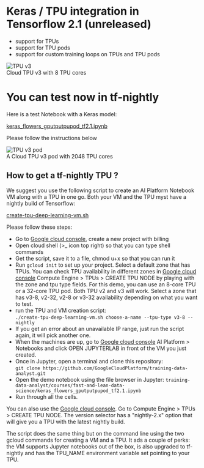 # Keras / TPU integration in Tensorflow 2.1 (unreleased)

 * support for TPUs
 * support for TPU pods
 * support for custom training loops on TPUs and TPU pods
 
 ![TPU v3](https://cloud.google.com/images/products/tpu/cloud-tpu-v3-img_2x.png)
 <br/>Cloud TPU v3 with 8 TPU cores
 
# You can test now in tf-nightly

Here is a test Notebook with a Keras model:

[keras_flowers_gputputpupod_tf2.1.ipynb](https://github.com/GoogleCloudPlatform/training-data-analyst/blob/master/courses/fast-and-lean-data-science/keras_flowers_gputputpupod_tf2.1.ipynb)

Please follow the instructions below

![TPU v3 pod](https://cloud.google.com/images/products/tpu/google-cloud-ai_2x.png)
 <br/>A Cloud TPU v3 pod with 2048 TPU cores

## How to get a tf-nightly TPU ?

We suggest you use the following script to create an AI Platform Notebook VM
along with a TPU in one go. Both your VM and the TPU myst have a nightly build of Tensorflow:

[create-tpu-deep-learning-vm.sh](https://raw.githubusercontent.com/GoogleCloudPlatform/training-data-analyst/master/courses/fast-and-lean-data-science/create-tpu-deep-learning-vm.sh)

Please follow these steps:
 * Go to [Google cloud console](https://console.cloud.google.com/), create a new project with billing
 * Open cloud shell (>_ icon top right) so that you can type shell commands
 * Get the script, save it to a file, chmod u+x so that you can run it
 * Run `gcloud init` to set up your project. Select a default zone that
 has TPUs. You can check TPU availability in different zones in [Google cloud console](https://console.cloud.google.com/)
 Compute Engine > TPUs > CREATE TPU NODE by playing with the zone and tpu type fields. For this
 demo, you can use an 8-core TPU or a 32-core TPU pod. Both TPU v2 and v3 will work.
 Select a zone that has v3-8, v2-32, v2-8 or v3-32 availability depending on what you want to test.
 * run the TPU and VM creation script:<br/>
 `./create-tpu-deep-learning-vm.sh choose-a-name --tpu-type v3-8 --nightly`
 * If you get an error about an unavailable IP range, just run the script again, it will pick another one.
 * When the machines are up, go to [Google cloud console](https://console.cloud.google.com/) AI Platform > Notebooks
 and click OPEN JUPYTERLAB in front of the VM you just created.
 * Once in Jupyter, open a terminal and clone this repository:<br/>
 `git clone https://github.com/GoogleCloudPlatform/training-data-analyst.git`
 * Open the demo notebook using the file browser in Jupyter:
 `training-data-analyst/courses/fast-and-lean-data-science/keras_flowers_gputputpupod_tf2.1.ipynb`
 * Run through all the cells.

You can also use the [Google cloud console](https://console.cloud.google.com/). Go to
Compute Engine > TPUs > CREATE TPU NODE. The version selector has a "nightly-2.x"
option that will give you a TPU with the latest nightly build.

The script does the same thing but on the command line using the two
gcloud commands for creating a VM and a TPU. It ads a couple of perks:
the VM supports Jupyter notebooks out of the box, is also upgraded to
tf-nightly and has the TPU_NAME environment variable set pointing to your TPU.